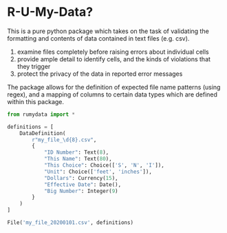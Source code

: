 # R-U-My-Data?

This is a pure python package which takes on the task of validating the formatting and
contents of data contained in text files (e.g. csv).

 1. examine files completely before raising errors about individual cells
 2. provide ample detail to identify cells, and the kinds of violations that they trigger
 3. protect the privacy of the data in reported error messages


The package allows for the definition of expected file name patterns (using regex),
and a mapping of columns to certain data types which are defined within this package.

```python
from rumydata import *

definitions = [
    DataDefinition(
        r"my_file_\d{8}.csv",
        {
            "ID Number": Text(8),
            "This Name": Text(80),
            "This Choice": Choice(['S', 'N', 'I']),
            "Unit": Choice(['feet', 'inches']),
            "Dollars": Currency(15),
            "Effective Date": Date(),
            "Big Number": Integer(9)
        }
    )
]

File('my_file_20200101.csv', definitions)
```
